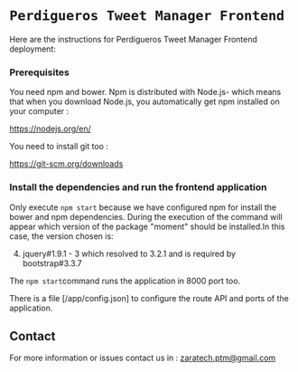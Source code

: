 # `Perdigueros Tweet Manager Frontend` 

Here are the instructions for Perdigueros Tweet Manager Frontend deployment:


### Prerequisites

You need npm and bower. Npm is distributed with Node.js- which means that when you download Node.js, you automatically get npm installed on your computer :

https://nodejs.org/en/

You need to install git too :

https://git-scm.org/downloads



### Install the dependencies and run the frontend application

Only execute `npm start` because we have configured npm for install the bower and npm dependencies.
During the execution of the command will appear which version of the package "moment" should be installed.In this case, the version chosen is:

4) jquery#1.9.1 - 3 which resolved to 3.2.1 and is required by bootstrap#3.3.7

The `npm start`command runs the application in 8000 port too.

There is a file [/app/config.json] to configure the route API and ports of the application.


## Contact

For more information or issues contact us in : zaratech.ptm@gmail.com
